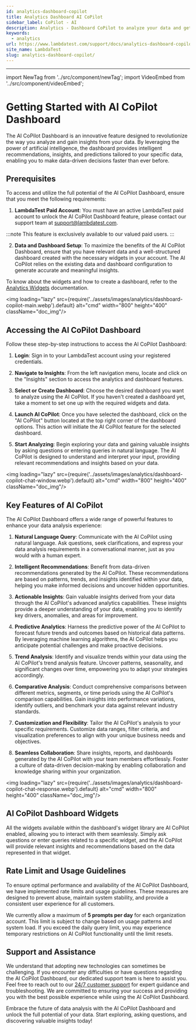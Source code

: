 ```yaml
---
id: analytics-dashboard-copilot
title: Analytics Dashboard AI CoPilot
sidebar_label: CoPilot - AI
description: Analytics - Dashboard CoPilot to analyze your data and get insights faster then ever
keywords:
  - analytics
url: https://www.lambdatest.com/support/docs/analytics-dashboard-copilot/
site_name: LambdaTest
slug: analytics-dashboard-copilot/
---
```


<script type="application/ld+json"
      dangerouslySetInnerHTML={{ __html: JSON.stringify({
       "@context": "https://schema.org",
        "@type": "BreadcrumbList",
        "itemListElement": [{
          "@type": "ListItem",
          "position": 1,
          "name": "Home",
          "item": "https://www.lambdatest.com"
        },{
          "@type": "ListItem",
          "position": 2,
          "name": "Support",
          "item": "https://www.lambdatest.com/support/docs/"
        },{
          "@type": "ListItem",
          "position": 3,
          "name": "Linear App Integration",
          "item": "https://www.lambdatest.com/support/docs/analytics-dashboard-copilot/"
        }]
      })
    }}
></script>

---

import NewTag from '../src/component/newTag';
import VideoEmbed from '../src/component/videoEmbed';

# Getting Started with AI CoPilot Dashboard <NewTag value="BETA" bgColor="#ffec02" color="#000" />

The AI CoPilot Dashboard is an innovative feature designed to revolutionize the way you analyze and gain insights from your data. By leveraging the power of artificial intelligence, the dashboard provides intelligent recommendations, insights, and predictions tailored to your specific data, enabling you to make data-driven decisions faster than ever before.

<VideoEmbed 
  src="https://share.synthesia.io/embeds/videos/8941e178-8b9c-4b04-ac2c-367efeb7d0fc" 
  title="Exploring the CoPilot"
/>

## Prerequisites

To access and utilize the full potential of the AI CoPilot Dashboard, ensure that you meet the following requirements:

1. **LambdaTest Paid Account**: You must have an active LambdaTest paid account to unlock the AI CoPilot Dashboard feature, please contact our support team at [support@lambdatest.com](mailto:support@lambdatest.com).

:::note
This feature is exclusively available to our valued paid users.
:::

2. **Data and Dashboard Setup**: To maximize the benefits of the AI CoPilot Dashboard, ensure that you have relevant data and a well-structured dashboard created with the necessary widgets in your account. The AI CoPilot relies on the existing data and dashboard configuration to generate accurate and meaningful insights.

To know about the widgets and how to create a dashboard, refer to the [Analytics Widgets](/docs/analytics-widgets/) documentation.

<img loading="lazy" src={require('../assets/images/analytics/dashboard-copilot-main.webp').default} alt="cmd" width="800" height="400" className="doc_img"/>

## Accessing the AI CoPilot Dashboard

Follow these step-by-step instructions to access the AI CoPilot Dashboard:

1. **Login**: Sign in to your LambdaTest account using your registered credentials.

2. **Navigate to Insights**: From the left navigation menu, locate and click on the "Insights" section to access the analytics and dashboard features.

3. **Select or Create Dashboard**: Choose the desired dashboard you want to analyze using the AI CoPilot. If you haven't created a dashboard yet, take a moment to set one up with the required widgets and data.

4. **Launch AI CoPilot**: Once you have selected the dashboard, click on the "AI CoPilot" button located at the top right corner of the dashboard options. This action will initiate the AI CoPilot feature for the selected dashboard.

5. **Start Analyzing**: Begin exploring your data and gaining valuable insights by asking questions or entering queries in natural language. The AI CoPilot is designed to understand and interpret your input, providing relevant recommendations and insights based on your data.

<img loading="lazy" src={require('../assets/images/analytics/dashboard-copilot-chat-window.webp').default} alt="cmd" width="800" height="400" className="doc_img"/>

## Key Features of AI CoPilot

The AI CoPilot Dashboard offers a wide range of powerful features to enhance your data analysis experience:

1. **Natural Language Query**: Communicate with the AI CoPilot using natural language. Ask questions, seek clarifications, and express your data analysis requirements in a conversational manner, just as you would with a human expert.

2. **Intelligent Recommendations**: Benefit from data-driven recommendations generated by the AI CoPilot. These recommendations are based on patterns, trends, and insights identified within your data, helping you make informed decisions and uncover hidden opportunities.

3. **Actionable Insights**: Gain valuable insights derived from your data through the AI CoPilot's advanced analytics capabilities. These insights provide a deeper understanding of your data, enabling you to identify key drivers, anomalies, and areas for improvement.

4. **Predictive Analytics**: Harness the predictive power of the AI CoPilot to forecast future trends and outcomes based on historical data patterns. By leveraging machine learning algorithms, the AI CoPilot helps you anticipate potential challenges and make proactive decisions.

5. **Trend Analysis**: Identify and visualize trends within your data using the AI CoPilot's trend analysis feature. Uncover patterns, seasonality, and significant changes over time, empowering you to adapt your strategies accordingly.

6. **Comparative Analysis**: Conduct comprehensive comparisons between different metrics, segments, or time periods using the AI CoPilot's comparison capabilities. Gain insights into performance variations, identify outliers, and benchmark your data against relevant industry standards.

7. **Customization and Flexibility**: Tailor the AI CoPilot's analysis to your specific requirements. Customize data ranges, filter criteria, and visualization preferences to align with your unique business needs and objectives.

8. **Seamless Collaboration**: Share insights, reports, and dashboards generated by the AI CoPilot with your team members effortlessly. Foster a culture of data-driven decision-making by enabling collaboration and knowledge sharing within your organization.

<img loading="lazy" src={require('../assets/images/analytics/dashboard-copilot-chat-response.webp').default} alt="cmd" width="800" height="400" className="doc_img"/>

## AI CoPilot Dashboard Widgets

All the widgets available within the dashboard's widget library are AI CoPilot enabled, allowing you to interact with them seamlessly. Simply ask questions or enter queries related to a specific widget, and the AI CoPilot will provide relevant insights and recommendations based on the data represented in that widget.

## Rate Limit and Usage Guidelines

To ensure optimal performance and availability of the AI CoPilot Dashboard, we have implemented rate limits and usage guidelines. These measures are designed to prevent abuse, maintain system stability, and provide a consistent user experience for all customers.

We currently allow a maximum of **5 prompts per day** for each organization account. This limit is subject to change based on usage patterns and system load. If you exceed the daily query limit, you may experience temporary restrictions on AI CoPilot functionality until the limit resets.

## Support and Assistance

We understand that adopting new technologies can sometimes be challenging. If you encounter any difficulties or have questions regarding the AI CoPilot Dashboard, our dedicated support team is here to assist you. Feel free to reach out to our [24/7 customer support](mailto:support@lambdatest.com) for expert guidance and troubleshooting. We are committed to ensuring your success and providing you with the best possible experience while using the AI CoPilot Dashboard.

Embrace the future of data analysis with the AI CoPilot Dashboard and unlock the full potential of your data. Start exploring, asking questions, and discovering valuable insights today!

